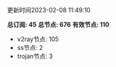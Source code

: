 更新时间2023-02-08 11:49:10

**总订阅: 45**
**总节点: 676**
**有效节点: 110**
- v2ray节点: 105
- ss节点: 2
- trojan节点: 3
